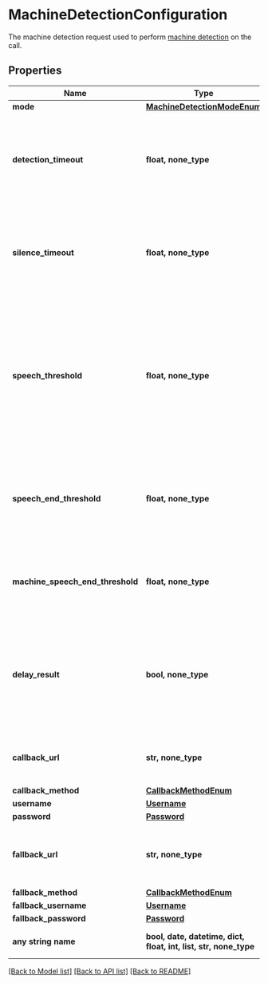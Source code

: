 # MachineDetectionConfiguration

The machine detection request used to perform <a href='/docs/voice/guides/machineDetection'>machine detection</a> on the call.

## Properties
Name | Type | Description | Notes
------------ | ------------- | ------------- | -------------
**mode** | [**MachineDetectionModeEnum**](MachineDetectionModeEnum.md) |  | [optional] 
**detection_timeout** | **float, none_type** | The timeout used for the whole operation, in seconds. If no result is determined in this period, a callback with a &#x60;timeout&#x60; result is sent. | [optional]  if omitted the server will use the default value of 15
**silence_timeout** | **float, none_type** | If no speech is detected in this period, a callback with a &#39;silence&#39; result is sent. | [optional]  if omitted the server will use the default value of 10
**speech_threshold** | **float, none_type** | When speech has ended and a result couldn&#39;t be determined based on the audio content itself, this value is used to determine if the speaker is a machine based on the speech duration. If the length of the speech detected is greater than or equal to this threshold, the result will be &#39;answering-machine&#39;. If the length of speech detected is below this threshold, the result will be &#39;human&#39;. | [optional]  if omitted the server will use the default value of 10
**speech_end_threshold** | **float, none_type** | Amount of silence (in seconds) before assuming the callee has finished speaking. | [optional]  if omitted the server will use the default value of 5
**machine_speech_end_threshold** | **float, none_type** | When an answering machine is detected, the amount of silence (in seconds) before assuming the message has finished playing.  If not provided it will default to the speechEndThreshold value. | [optional] 
**delay_result** | **bool, none_type** | If set to &#39;true&#39; and if an answering machine is detected, the &#39;answering-machine&#39; callback will be delayed until the machine is done speaking, or an end of message tone is detected, or until the &#39;detectionTimeout&#39; is exceeded. If false, the &#39;answering-machine&#39; result is sent immediately. | [optional]  if omitted the server will use the default value of False
**callback_url** | **str, none_type** | The URL to send the &#39;machineDetectionComplete&#39; webhook when the detection is completed. Only for &#39;async&#39; mode. | [optional] 
**callback_method** | [**CallbackMethodEnum**](CallbackMethodEnum.md) |  | [optional] 
**username** | [**Username**](Username.md) |  | [optional] 
**password** | [**Password**](Password.md) |  | [optional] 
**fallback_url** | **str, none_type** | A fallback URL which, if provided, will be used to retry the machine detection complete webhook delivery in case &#x60;callbackUrl&#x60; fails to respond | [optional] 
**fallback_method** | [**CallbackMethodEnum**](CallbackMethodEnum.md) |  | [optional] 
**fallback_username** | [**Username**](Username.md) |  | [optional] 
**fallback_password** | [**Password**](Password.md) |  | [optional] 
**any string name** | **bool, date, datetime, dict, float, int, list, str, none_type** | any string name can be used but the value must be the correct type | [optional]

[[Back to Model list]](../README.md#documentation-for-models) [[Back to API list]](../README.md#documentation-for-api-endpoints) [[Back to README]](../README.md)


